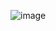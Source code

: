 ![image](https://github.com/ilrexho2011/Project-EULER-Possible-Solutions-Problems-101_to_200/assets/61479363/add73e83-5c84-478d-842c-8f0db27c1863)

